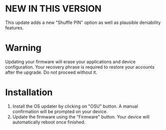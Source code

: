 NEW IN THIS VERSION
===================

This update adds a new "Shuffle PIN" option as well as plausible deniability features.

Warning
=======

Updating your firmware will erase your applications and device configuration. Your recovery phrase is required to restore your accounts after the upgrade. Do not proceed without it.

Installation
============

1. Install the OS updater by clicking on "OSU" button. A manual confirmation will be prompted on your device.
2. Update the firmware using the "Firmware" button. Your device will automatically reboot once finished.

